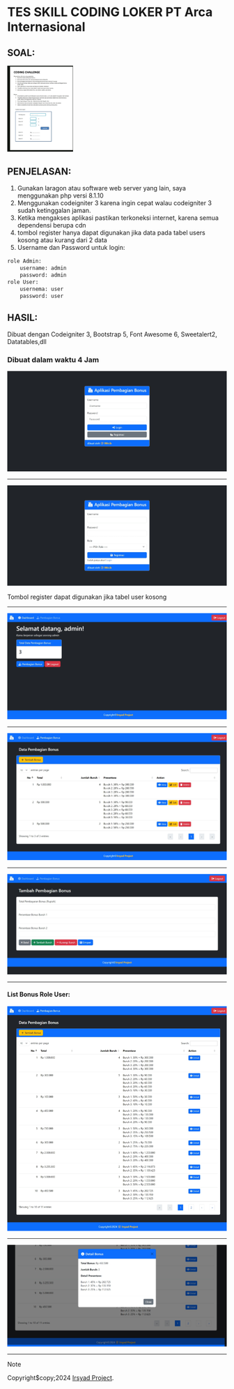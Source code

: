 # TES SKILL CODING LOKER PT Arca Internasional

## SOAL:

<img src="./ss-tugas-coding.jpg" alt="SS Tugas" width="30%">

## PENJELASAN:

1. Gunakan laragon atau software web server yang lain, saya menggunakan php versi 8.1.10
1. Menggunakan codeigniter 3 karena ingin cepat walau codeigniter 3 sudah ketinggalan jaman.
1. Ketika mengakses aplikasi pastikan terkoneksi internet, karena semua dependensi berupa cdn
1. tombol register hanya dapat digunakan jika data pada tabel users kosong atau kurang dari 2 data
1. Username dan Password untuk login:

```
role Admin:
	username: admin
	password: admin
role User:
	usernema: user
	password: user
```

## HASIL:

<p>Dibuat dengan Codeigniter 3, Bootstrap 5, Font Awesome 6, Sweetalert2, Datatables,dll</p>

<h3>Dibuat dalam waktu 4 Jam</h3>

<img src="./ss-login1.jpeg" alt="Login"><hr>
<img src="./ss-daftar1.jpeg" alt="Register">

<p>Tombol register dapat digunakan jika tabel user kosong</p>
<hr>
<img src="./ss-dash1.jpeg" alt="Dashboard"><hr>
<img src="./ss-listbonus1.jpeg" alt="List"><hr>
<img src="./ss-addbonus1.jpeg" alt="Add"><hr>
<h4>List Bonus Role User:</h4>
<img src="./ss-listbonus2.jpeg" alt="List Bonus User"><hr>
<img src="./ss-detailbonus.jpeg" alt="Detail Bonus User"><hr>

> [!NOTE]
> Copyright$copy;2024 <a href="https://www.instagram.com/99ir.ib/">Irsyad Project</a>.
